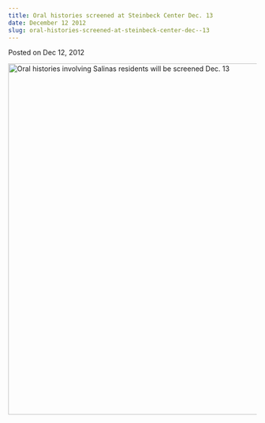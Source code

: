 ```yaml
---
title: Oral histories screened at Steinbeck Center Dec. 13
date: December 12 2012
slug: oral-histories-screened-at-steinbeck-center-dec--13
---
```





<span class="date">Posted on Dec 12, 2012    </span>
<p><img alt="Oral histories involving Salinas residents will be screened Dec. 13" src="http://news.csumb.edu/sites/default/files/65/attachments/news/images/film_screening.jpg" style="float:left; width:550px; height:712px"/></p>





